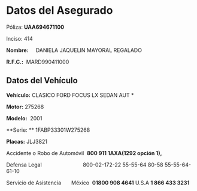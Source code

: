 # **Datos del Asegurado** 

 Póliza: 
	 **UAA694671100**
 
 Inciso:
	414

**Nombre:**     DANIELA JAQUELIN MAYORAL REGALADO

**R.F.C.:**  
	MARD990411000

## Datos del Vehículo

**Vehículo:**
	CLASICO FORD FOCUS LX SEDAN AUT *

**Motor:**
	275268

**Modelo:** 
	2001

  

**Serie: **
	1FABP33301W275268

**Placas:**
	JLJ3821
	
Accidente o Robo de Automóvil  **800 911 1AXA(1292 opción 1),** 

Defensa Legal                            800-02-172-22
													55-55-64 80-58
													55-55-64-61-10

Servicio de Asistencia       México  **01800 908 4641**
											U.S.A    **1 866 433 3231**
